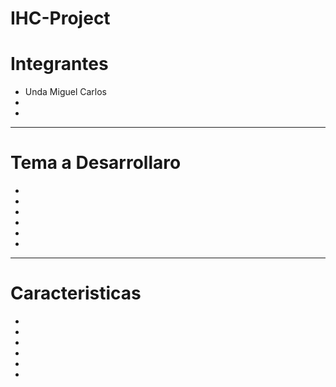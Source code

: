 # IHC-Project
# Integrantes
* Unda Miguel Carlos     
* 
* 
*****
# Tema a Desarrollaro
* 
* 
* 
* 
* 
* 
*****
# Caracteristicas
* 
* 
* 
* 
* 
* 
